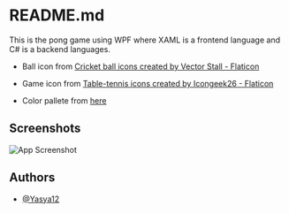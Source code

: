 
# README.md

This is the pong game using WPF where XAML is a frontend language and C# is a backend languages.

- Ball icon from [Cricket ball icons created by Vector Stall - Flaticon](https://www.flaticon.com/free-icons/cricket-ball)

- Game icon from [Table-tennis icons created by Icongeek26 - Flaticon](https://www.flaticon.com/free-icons/table-tennis)

- Color pallete from [here](https://colorhunt.co/palette/27005d9400ffaed2ffe4f1ff)
## Screenshots

![App Screenshot](https://drive.google.com/file/d/12OVzc2ZvJP3EBjyjCj7Ch47cxVgdwkXZ/view?usp=sharing)



## Authors

- [@Yasya12](https://github.com/Yasya12)

